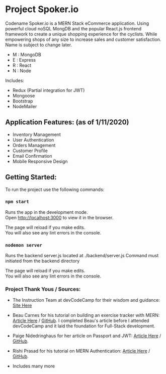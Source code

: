 # Project Spoker.io
Codename Spoker.io is a MERN Stack eCommerce application. Using powerful cloud noSQL MongDB and the popular React.js frontend framework to create a unique shopping experience for the cyclists. While empowering shops  of any size to increase sales and customer satisfaction. Name is subject to change later.
- M : MongoDB
- E : Express
- R : React
- N : Node

Includes:
- Redux (Partial integration for JWT)
- Mongoose
- Bootstrap
- NodeMailer
## Application Features: (as of 1/11/2020)
- Inventory Management
- User Authentication
- Orders Management
- Customer Profile
- Email Confirmation
- Mobile Responsive Design
## Getting Started: 
To run the project use the following commands:
### `npm start`
Runs the app in the development mode.\
Open [http://localhost:3000](http://localhost:3000) to view it in the browser.

The page will reload if you make edits.\
You will also see any lint errors in the console.

### `nodemon server`

Runs the backend server.js located at ./backend/server.js
Command must initiated from the backend directory

The page will reload if you make edits.\
You will also see any lint errors in the console.

### Project Thank Yous / Sources:

- The Instruction Team at devCodeCamp for their wisdom and guidance: [Site Here](https://devcodecamp.com/)

- Beau Carnes for his tutorial on building an exercise tracker with MERN: [Article Here](https://medium.com/@beaucarnes/learn-the-mern-stack-by-building-an-exercise-tracker-mern-tutorial-59c13c1237a1) / [GitHub](https://github.com/beaucarnes/mern-exercise-tracker-mongodb). I completed Beau's article before I attended devCodeCamp and it laid the foundation for Full-Stack development.

- Paige Nidedringhaus for her article on Passport and JWT: [Article Here](https://itnext.io/implementing-json-web-tokens-passport-js-in-a-javascript-application-with-react-b86b1f313436) / [GitHub](https://github.com/paigen11/mysql-registration-passport).

- Rishi Prasad for his tutorial on MERN Authentication: [Article Here](https://blog.bitsrc.io/build-a-login-auth-app-with-mern-stack-part-1-c405048e3669) / [GitHub](https://github.com/rishipr/mern-auth).

- Includes many more